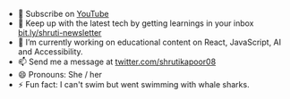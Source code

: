 
<!--
**shrutikapoor08/shrutikapoor08** is a ✨ _special_ ✨ repository because its `README.md` (this file) appears on your GitHub profile.
-->

- 🎥 Subscribe on [YouTube](https://www.youtube.com/shrutikapoor08) 
- 📰 Keep up with the latest tech by getting learnings in your inbox [bit.ly/shruti-newsletter](https://bit.ly/shruti-newsletter)
- 🔭 I’m currently working on educational content on React, JavaScript, AI and Accessibility. 
- 📫 Send me a message at [twitter.com/shrutikapoor08](https://x.com/shrutikapoor08)
- 😄 Pronouns: She / her
- ⚡ Fun fact: I can't swim but went swimming with whale sharks.



